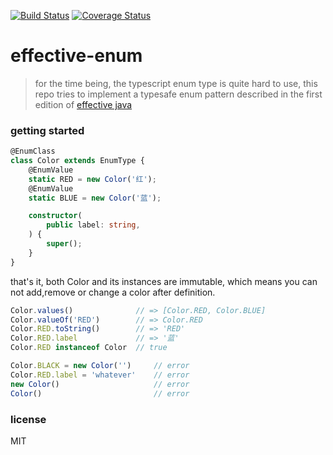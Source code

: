 [![Build Status](https://travis-ci.org/noob9527/effective-enum.svg?branch=master)](https://travis-ci.org/noob9527/effective-enum)
[![Coverage Status](https://coveralls.io/repos/github/noob9527/effective-enum/badge.svg?branch=master)](https://coveralls.io/github/noob9527/effective-enum?branch=master)
# effective-enum
> for the time being, the typescript enum type is quite hard to use, this repo tries to implement a typesafe enum pattern described in the first edition of [effective java](https://www.amazon.com/Effective-Java-3rd-Joshua-Bloch/dp/0134685997)

### getting started
```typescript
@EnumClass
class Color extends EnumType {
    @EnumValue
    static RED = new Color('红');
    @EnumValue
    static BLUE = new Color('蓝');

    constructor(
        public label: string,
    ) {
        super();
    }
}
```
that's it, both Color and its instances are immutable, which means you can not add,remove or change a color after definition.
```typescript
Color.values()              // => [Color.RED, Color.BLUE]
Color.valueOf('RED')        // => Color.RED
Color.RED.toString()        // => 'RED'
Color.RED.label             // => '蓝'
Color.RED instanceof Color  // true

Color.BLACK = new Color('')     // error
Color.RED.label = 'whatever'    // error
new Color()                     // error
Color()                         // error
```

### license
MIT
